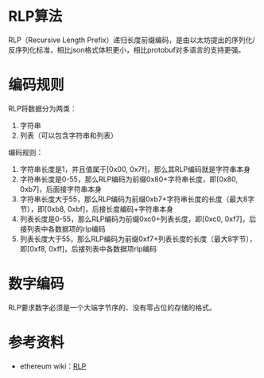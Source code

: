 # RLP算法

RLP（Recursive Length Prefix）递归长度前缀编码，是由以太坊提出的序列化/反序列化标准，相比json格式体积更小，相比protobuf对多语言的支持更强。

# 编码规则

RLP将数据分为两类：

1. 字符串
2. 列表（可以包含字符串和列表）

编码规则：

1. 字符串长度是1，并且值属于[0x00, 0x7f]，那么其RLP编码就是字符串本身
2. 字符串长度是0-55，那么RLP编码为前缀0x80+字符串长度，即[0x80, 0xb7]，后面接字符串本身
3. 字符串长度大于55，那么RLP编码为前缀0xb7+字符串长度的长度（最大8字节），即[0xb8, 0xbf]，后接长度编码+字符串本身
4. 列表长度是0-55，那么RLP编码为前缀0xc0+列表长度，即[0xc0, 0xf7]，后接列表中各数据项的rlp编码
5. 列表长度大于55，那么RLP编码为前缀0xf7+列表长度的长度（最大8字节），即[0xf8, 0xff]，后接列表中各数据项rlp编码

# 数字编码

RLP要求数字必须是一个大端字节序的、没有零占位的存储的格式。

# 参考资料

- ethereum wiki：[RLP](https://github.com/ethereum/wiki/wiki/[%E4%B8%AD%E6%96%87]-RLP)
